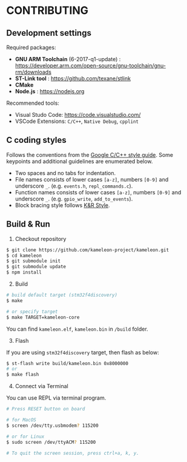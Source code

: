 CONTRIBUTING
============

## Development settings

Required packages:
* __GNU ARM Toolchain__ (6-2017-q1-update) : https://developer.arm.com/open-source/gnu-toolchain/gnu-rm/downloads
* __ST-Link tool__ : https://github.com/texane/stlink
* __CMake__
* __Node.js__ : https://nodejs.org

Recommended tools:
* Visual Studo Code: https://code.visualstudio.com/
* VSCode Extensions: `C/C++`, `Native Debug`, `cpplint`

## C coding styles

Follows the conventions from the [Google C/C++ style guide](https://google.github.io/styleguide/cppguide.html). Some keypoints and additional guidelines are enumerated below.

* Two spaces and no tabs for indentation.
* File names consists of lower cases `[a-z]`, numbers `[0-9]` and underscore `_`. (e.g. `events.h`, `repl_commands.c`).
* Function names consists of lower cases `[a-z]`, numbers `[0-9]` and underscore `_`. (e.g. `gpio_write`, `add_to_events`).
* Block bracing style follows [K&R Style](https://en.wikipedia.org/wiki/Indentation_style#K.26R).


## Build & Run

1. Checkout repository

```sh
$ git clone https://github.com/kameleon-project/kameleon.git
$ cd kameleon
$ git submodule init
$ git submodule update
$ npm install
```

2. Build

```sh
# build default target (stm32f4discovery)
$ make

# or specify target
$ make TARGET=kameleon-core
```

You can find `kameleon.elf`, `kameleon.bin` in `/build` folder.

3. Flash

If you are using `stm32f4discovery` target, then flash as below:

```sh
$ st-flash write build/kameleon.bin 0x8000000
# or
$ make flash
```

4. Connect via Terminal

You can use REPL via terminal program.

```sh
# Press RESET button on board

# for MacOS
$ screen /dev/tty.usbmodem? 115200

# or for Linux
$ sudo screen /dev/ttyACM? 115200

# To quit the screen session, press ctrl+a, k, y.
```
